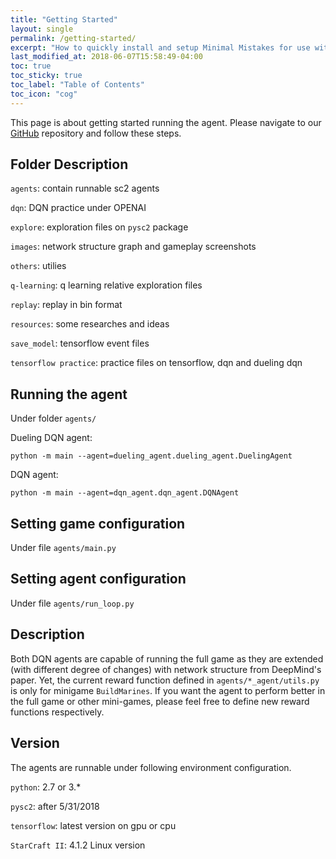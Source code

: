 ```yaml
---
title: "Getting Started"
layout: single
permalink: /getting-started/
excerpt: "How to quickly install and setup Minimal Mistakes for use with GitHub Pages."
last_modified_at: 2018-06-07T15:58:49-04:00
toc: true
toc_sticky: true
toc_label: "Table of Contents"
toc_icon: "cog"
---
```

This page is about getting started running the agent.  Please navigate to our <a href="https://github.com/aidanbean/ECS170-AI" target="_blank">GitHub</a> repository and follow these steps.

## Folder Description

`agents`: contain runnable sc2 agents

`dqn`: DQN practice under OPENAI

`explore`: exploration files on `pysc2` package

`images`: network structure graph and gameplay screenshots

`others`: utilies

`q-learning`: q learning relative exploration files

`replay`: replay in bin format

`resources`: some researches and ideas

`save_model`: tensorflow event files

`tensorflow practice`: practice files on tensorflow, dqn and dueling dqn

## Running the agent
Under folder `agents/`

Dueling DQN agent:
```shell
python -m main --agent=dueling_agent.dueling_agent.DuelingAgent
```

DQN agent:
```shell
﻿python -m main --agent=dqn_agent.dqn_agent.DQNAgent
```

## Setting game configuration
Under file `agents/main.py`

## Setting agent configuration
Under file `agents/run_loop.py`

## Description

Both DQN agents are capable of running the full game as they are extended (with different degree of changes) with network structure from DeepMind's paper. Yet, the current reward function defined in `agents/*_agent/utils.py` is only for minigame `BuildMarines`. If you want the agent to perform better in the full game or other mini-games, please feel free to define new reward functions respectively.


## Version
The agents are runnable under following environment configuration.

`python`: 2.7 or 3.*

`pysc2`: after 5/31/2018

`tensorflow`: latest version on gpu or cpu

`StarCraft II`: 4.1.2 Linux version
